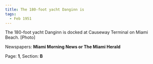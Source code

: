 ```yaml
---  
title: The 180-foot yacht Danginn is  
tags:  
  - Feb 1951  
---  
```

  
The 180-foot yacht Danginn is docked at Causeway Terminal on Miami Beach. [Photo]  
  
Newspapers: **Miami Morning News or The Miami Herald**  
  
Page: **1**, Section: **B** 
